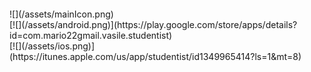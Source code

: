 <div class="container mario" style="padding-top='100px'">

<div class="row">

<div class="col">![](/assets/mainIcon.png)</div>

</div>

</div>

<div class="container">

<div class="row justify-content-center">

<div class="col-5 storebutton">[![](/assets/android.png)](https://play.google.com/store/apps/details?id=com.mario22gmail.vasile.studentist) </div>

<div class="col-5 storebutton">[![](/assets/ios.png)](https://itunes.apple.com/us/app/studentist/id1349965414?ls=1&mt=8) </div>

</div>

</div>

<style type="text/css">.mario { padding-top: 100px; } .main{ background-color: #7EC3C0; } .storebutton{ display: flex; align-items: center; justify-content: center; }</style>